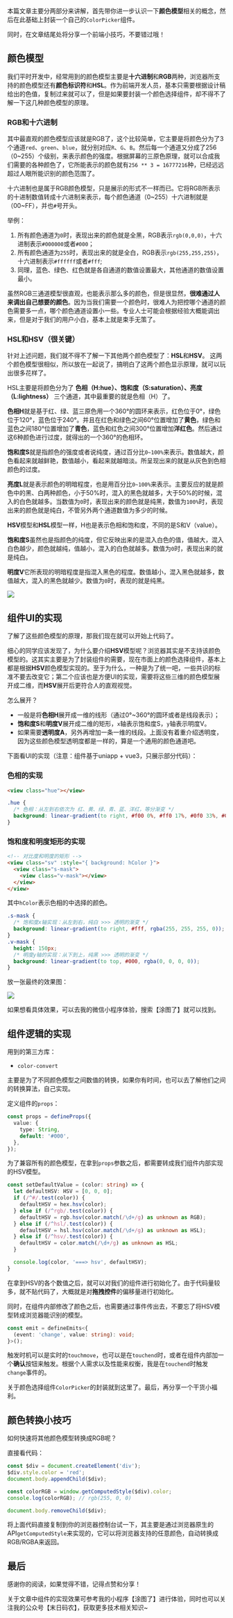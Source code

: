 本篇文章主要分两部分来讲解，首先带你进一步认识一下**颜色模型**相关的概念，然后在此基础上封装一个自己的`ColorPicker`组件。

同时，在文章结尾处将分享一个前端小技巧，不要错过哦！

## 颜色模型

我们平时开发中，经常用到的颜色模型主要是**十六进制**和**RGB**两种，浏览器所支持的颜色模型还有**颜色标识符**和**HSL**。作为前端开发人员，基本只需要根据设计稿给出的色值，复制过来就可以了，但是如果要封装一个颜色选择组件，却不得不了解一下这几种颜色模型的原理。

### RGB和十六进制

其中最直观的颜色模型应该就是RGB了，这个比较简单，它主要是将颜色分为了3个通道`red`、`green`、`blue`，就分别对应`R`、`G`、`B`。然后每一个通道又分成了256（0~255）个级别，来表示颜色的强度。根据屏幕的三原色原理，就可以合成我们需要的各种颜色了，它所能表示的颜色就有`256 ** 3 = 16777216`种，已经远远超过人眼所能识别的颜色范围了。

十六进制也是属于RGB颜色模型，只是展示的形式不一样而已。它将RGB所表示的十进制数值转成十六进制来表示，每个颜色通道（0~255）十六进制就是（00~FF），并也`#`号开头。

举例：

1. 所有颜色通道为`0`时，表现出来的颜色就是全黑，RGB表示`rgb(0,0,0)`，十六进制表示`#000000`或者`#000`；
2. 所有颜色通道为`255`时，表现出来的就是全白，RGB表示`rgb(255,255,255)`，十六进制表示`#ffffff`或者`#fff`;
3. 同理，蓝色、绿色、红色就是各自通道的数值设置最大，其他通道的数值设置最小。

虽然RGB三通道模型很直观，也能表示那么多的颜色，但是很显然，**很难通过人来调出自己想要的颜色**。因为当我们需要一个颜色时，很难人为把控哪个通道的颜色需要多一点，哪个颜色通道设置小一些。专业人士可能会根据经验大概能调出来，但是对于我们的用户小白，基本上就是束手无策了。

### HSL和HSV（很关键）

针对上述问题，我们就不得不了解一下其他两个颜色模型了：**HSL**和**HSV**。 这两个颜色模型很相似，所以放在一起说了，搞明白了这两个颜色显示原理，就可以玩出很多花样了。

HSL主要是将颜色分为了 **色相（H:hue）、饱和度（S:saturation）、亮度（L:lightness）** 三个通道，其中最重要的就是色相（H）了。

**色相H**就是基于红、绿、蓝三原色用一个360°的圆环来表示，红色位于0°，绿色位于120°，蓝色位于240°。并且在红色和绿色之间60°位置增加了**黄色**，绿色和蓝色之间180°位置增加了**青色**，蓝色和红色之间300°位置增加**洋红色**。然后通过这6种颜色进行过度，就得出的一个360°的色相环。

**饱和度S**就是指颜色的强度或者说纯度，通过百分比`0~100%`来表示。数值越大，颜色看起来就越鲜艳，数值越小，看起来就越暗淡。所呈现出来的就是从灰色到色相颜色的过度。

**亮度L**就是表示颜色的明暗程度，也是用百分比`0~100%`来表示。主要反应的就是颜色中的黑、白两种颜色，小于50%时，混入的黑色就越多，大于50%的时候，混入的白色就越多。当数值为`0`时，表现出来的颜色就是纯黑，数值为`100%`时，表现出来的颜色就是纯白，不管另外两个通道数值为多少的时候。

**HSV**模型和**HSL**模型一样，H也是表示色相和饱和度，不同的是S和V（value）。

**饱和度S**虽然也是指颜色的纯度，但它反映出来的是混入白色的值，值越大，混入白色越少，颜色就越纯，值越小，混入的白色就越多。数值为`0`时，表现出来的就是纯白。

**明度V**它所表现的明暗程度是指混入黑色的程度。数值越小，混入黑色就越多，数值越大，混入的黑色就越少。数值为`0`时，表现的就是纯黑。

![](https://gitee.com/moohng/cdn/raw/master/imgs/微信图片_20220225153605.jpg)

## 组件UI的实现

了解了这些颜色模型的原理，那我们现在就可以开始上代码了。

细心的同学应该发现了，为什么要介绍**HSV**模型呢？浏览器其实是不支持该颜色模型的。这其实主要是为了封装组件的需要，现在市面上的颜色选择组件，基本上都是根据**HSV**颜色模型实现的。至于为什么，一种是为了统一吧，一些共识的标准不要去改变它；第二个应该也是方便UI的实现，需要将这些三维的颜色模型展开成二维，而**HSV**展开后更符合人的直观视觉。

怎么展开？

- 一般是将**色相H**展开成一维的线形（通过0°~360°的圆环或者是线段表示）；
- **饱和度S**和**明度V**展开成二维的矩形，`x`轴表示饱和度S，`y`轴表示明度V。
- 如果需要**透明度A**，另外再增加一条一维的线段。上面没有着重介绍透明度，因为这些颜色模型透明度都是一样的，算是一个通用的颜色通道吧。

下面看UI的实现（注意：组件基于uniapp + vue3，只展示部分代码）：

### 色相的实现

```html
<view class="hue"></view>
```

```css
.hue {
  /* 色相：从左到右依次为 红、黄、绿、青、蓝、洋红，等分渐变 */
  background: linear-gradient(to right, #f00 0%, #ff0 17%, #0f0 33%, #0ff 50%, #00f 67%, #f0f 83%, #f00 100%);
}
```

### 饱和度和明度矩形的实现

```html
<!-- 对比度和明度的矩形 -->
<view class="sv" :style="{ background: hColor }">
  <view class="s-mask">
    <view class="v-mask"></view>
  </view>
</view>
```

其中`hColor`表示色相的中选择的颜色。

```css
.s-mask {
  /* 饱和度x轴实现：从左到右，纯白 >>> 透明的渐变 */
  background: linear-gradient(to right, #fff, rgba(255, 255, 255, 0));
}
.v-mask {
  height: 150px;
  /* 明度y轴的实现：从下到上，纯黑 >>> 透明的渐变 */
  background: linear-gradient(to top, #000, rgba(0, 0, 0, 0));
}
```

放一张最终的效果图：

![](https://gitee.com/moohng/cdn/raw/master/imgs/微信图片_20220225131853.jpg)

如果想看具体效果，可以去我的微信小程序体验，搜索【涂图了】就可以找到。

## 组件逻辑的实现

用到的第三方库：

- `color-convert`

主要是为了不同颜色模型之间数值的转换，如果你有时间，也可以去了解他们之间的转换算法，自己实现。

定义组件的`props`：

```ts
const props = defineProps({
  value: {
    type: String,
    default: '#000',
  },
});
```

为了兼容所有的颜色模型，在拿到`props`参数之后，都需要转成我们组件内部实现的HSV模型。

```ts
const setDefaultValue = (color: string) => {
  let defaultHSV: HSV = [0, 0, 0];
  if (/^#/.test(color)) {
    defaultHSV = hex.hsv(color);
  } else if (/^rgb/.test(color)) {
    defaultHSV = rgb.hsv(color.match(/\d+/g) as unknown as RGB);
  } else if (/^hsl/.test(color)) {
    defaultHSV = hsl.hsv(color.match(/\d+/g) as unknown as HSL);
  } else if (/^hsv/.test(color)) {
    defaultHSV = color.match(/\d+/g) as unknown as HSL;
  }

  console.log(color, '===> hsv', defaultHSV);
}
```

在拿到HSV的各个数值之后，就可以对我们的组件进行初始化了。由于代码量较多，就不贴代码了，大概就是对**拖拽控件**的偏移量进行初始化。

同时，在组件内部修改了颜色之后，也需要通过事件传出去，不要忘了将HSV模型转成浏览器能识别的模型。

```ts
const emit = defineEmits<{
  (event: 'change', value: string): void;
}>();
```

触发时机可以是实时的`touchmove`，也可以是在`touchend`时，或者在组件内部加一个**确认**按钮来触发。根据个人需求以及性能来权衡，我是在`touchend`时触发`change`事件的。

关于颜色选择组件`ColorPicker`的封装就到这里了。最后，再分享一个干货小福利。

## 颜色转换小技巧

如何快速将其他颜色模型转换成RGB呢？

直接看代码：

```js
const $div = document.createElement('div');
$div.style.color = 'red';
document.body.appendChild($div);

const colorRGB = window.getComputedStyle($div).color;
console.log(colorRGB); // rgb(255, 0, 0)

document.body.removeChild($div);
```

将上面代码直接复制到你的浏览器控制台试一下，其主要是通过浏览器原生的API`getComputedStyle`来实现的，它可以将浏览器支持的任意颜色，自动转换成RGB/RGBA来返回。

## 最后

感谢你的阅读，如果觉得不错，记得点赞和分享！

关于文章中组件的实现效果可参考我的小程序【涂图了】进行体验，同时也可以关注我的公众号【末日码农】，获取更多技术相关知识~
